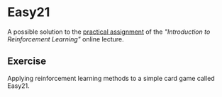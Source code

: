 # Easy21
A possible solution to the [practical assignment](http://goo.gl/vUiyjq) of the *"Introduction to Reinforcement Learning"* online lecture.

## Exercise
Applying reinforcement learning methods to a simple card game called Easy21.
